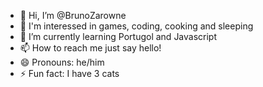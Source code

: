 - 👋 Hi, I’m @BrunoZarowne
- 👀 I'm interessed in games, coding, cooking and sleeping
- 🌱 I’m currently learning Portugol and Javascript
- 📫 How to reach me just say hello!
- 😄 Pronouns: he/him
- ⚡ Fun fact: I have 3 cats

<!---
BrunoZarowne/BrunoZarowne is a ✨ special ✨ repository because its `README.md` (this file) appears on your GitHub profile.
You can click the Preview link to take a look at your changes.
--->
